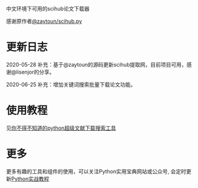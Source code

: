 中文环境下可用的scihub论文下载器

感谢原作者[@zaytoun/scihub.py](https://github.com/zaytoun/scihub.py)

# 更新日志

2020-05-28 补充：基于@zaytoun的源码更新scihub提取网，目前项目可用，感谢@lisenjor的分享。

2020-06-25 补充：增加关键词搜索批量下载论文功能。


# 使用教程

见[你不得不知道的python超级文献下载搜索工具](https://pythondict.com/life-intelligent/tools/python-paper-downloader/)

# 更多

更多有趣的工具和组件的使用，可以关注Python实用宝典网站或公众号, 会定时更新[Python实战教程](https://pythondict.com)
